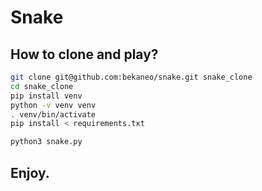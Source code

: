 # Snake
## How to clone and play?
```sh
git clone git@github.com:bekaneo/snake.git snake_clone
cd snake_clone
pip install venv
python -v venv venv
. venv/bin/activate
pip install < requirements.txt

python3 snake.py
```
## Enjoy.
